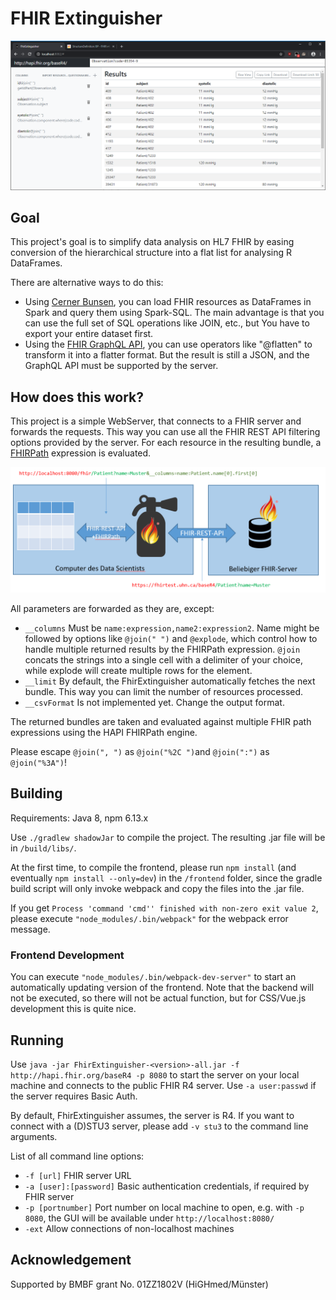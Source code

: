 # FHIR Extinguisher

![Screenshot](img/Screenshot.PNG)

## Goal 
This project's goal is to simplify data analysis on HL7 FHIR by easing conversion 
of the hierarchical structure into a flat list for analysing R DataFrames.

There are alternative ways to do this:
* Using [Cerner Bunsen](https://github.com/cerner/bunsen), you can load FHIR resources as DataFrames in Spark and query them using Spark-SQL.
 The main advantage is that you can use the full set of SQL operations like JOIN, etc., but You have to export 
 your entire dataset first.
* Using the [FHIR GraphQL API](http://hl7.org/fhir/graphql.html), you can use operators like "@flatten" to transform it 
into a flatter format. But the result is still a JSON, and the GraphQL API must be supported by the server.  

## How does this work?
This project is a simple WebServer, that connects to a FHIR server and forwards the requests.
This way you can use all the FHIR REST API filtering options provided by the server. For each resource in the resulting bundle, 
a [FHIRPath](http://hl7.org/fhirpath/) expression is evaluated.

![image](img/Concept.png)

All parameters are forwarded as they are, except: 
* `__columns` Must be `name:expression,name2:expression2`. Name might be followed by options like `@join(" ")` and `@explode`, 
which control how to handle multiple returned results by the FHIRPath expression. `@join` concats the strings into a single cell with a delimiter of your choice,
while explode will create multiple rows for the element.
* `__limit` By default, the FhirExtinguisher automatically fetches the next bundle. This way you can limit the number of resources processed.
* `__csvFormat` Is not implemented yet. Change the output format.

The returned bundles are taken and evaluated against multiple FHIR path expressions using the HAPI FHIRPath engine.

Please escape `@join(", ")` as `@join("%2C ")`and `@join(":")` as `@join("%3A")`!

## Building
Requirements: Java 8, npm 6.13.x

Use `./gradlew shadowJar` to compile the project. The resulting .jar file will be in `/build/libs/`.

At the first time, to compile the frontend, please run `npm install` (and eventually `npm install --only=dev`) in the 
`/frontend` folder, since the gradle build script will only invoke webpack and copy the files into the .jar file. 

If you get `Process 'command 'cmd'' finished with non-zero exit value 2`, please execute `"node_modules/.bin/webpack"` for the 
webpack error message.

### Frontend Development
You can execute `"node_modules/.bin/webpack-dev-server"` to start an automatically updating version of the frontend. Note 
that the backend will not be executed, so there will not be actual function, but for CSS/Vue.js development this is quite nice.

## Running 
Use `java -jar FhirExtinguisher-<version>-all.jar -f http://hapi.fhir.org/baseR4 -p 8080` to start the server 
on your local machine and connects to the public FHIR R4 server. Use `-a user:passwd` if the server requires Basic Auth.

By default, FhirExtinguisher assumes, the server is R4. If you want to connect with a (D)STU3 server, please add `-v stu3` to the command line arguments.

List of all command line options:
* `-f [url]` FHIR server URL
* `-a [user]:[password]` Basic authentication credentials, if required by FHIR server
* `-p [portnumber]` Port number on local machine to open, e.g. with `-p 8080`, the GUI will be available under `http://localhost:8080/`
* `-ext` Allow connections of non-localhost machines

## Acknowledgement
Supported by BMBF grant No. 01ZZ1802V (HiGHmed/Münster) 